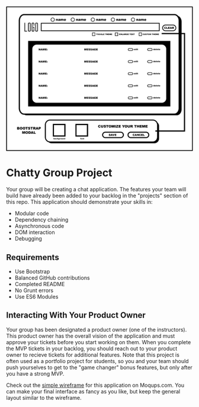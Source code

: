 ![main screenshot](./images/screenshot.png)

# Chatty Group Project
Your group will be creating a chat application. The features your team will build have already been added to your backlog in the "projects" section of this repo. This application should demonstrate your skills in:
- Modular code
- Dependency chaining
- Asynchronous code
- DOM interaction
- Debugging

## Requirements
* Use Bootstrap
* Balanced GitHub contributions
* Completed README
* No Grunt errors
* Use ES6 Modules

## Interacting With Your Product Owner
Your group has been designated a product owner (one of the instructors). This product owner has the overall vision of the application and must approve your tickets before you start working on them. When you complete the MVP tickets in your backlog, you should reach out to your product owner to recieve tickets for additional features. Note that this project is often used as a portfolio project for students, so you and your team should push yourselves to get to the "game changer" bonus features, but only after you have a strong MVP.


Check out the [simple wireframe](https://app.moqups.com/chortlehoort/uGBbLbK46Y/view/page/a3bd0c733) for this application on Moqups.com. You can make your final interface as fancy as you like, but keep the general layout similar to the wireframe.
